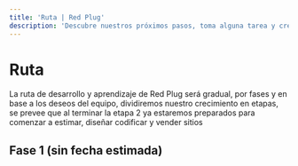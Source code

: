 ```yaml
---
title: 'Ruta | Red Plug'
description: 'Descubre nuestros próximos pasos, toma alguna tarea y crezcamos juntos'
---
```


# Ruta
La ruta de desarrollo y aprendizaje de Red Plug será gradual, por fases y en base a los deseos del equipo, dividiremos nuestro crecimiento en etapas, se prevee que al terminar la etapa 2 ya estaremos preparados para comenzar a estimar, diseñar codificar y vender sitios

## Fase 1 (sin fecha estimada)